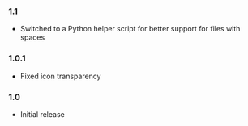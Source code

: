 
### 1.1

* Switched to a Python helper script for better support for files with spaces

### 1.0.1

* Fixed icon transparency

### 1.0

* Initial release
